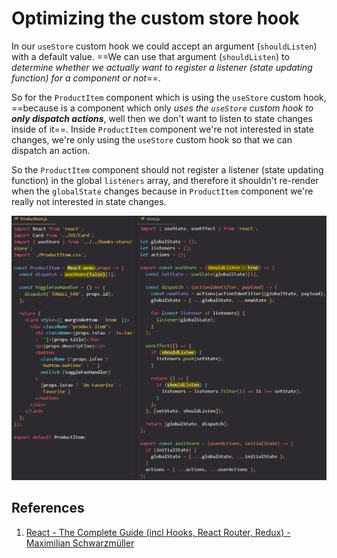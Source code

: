 # Optimizing the custom store hook

In our `useStore` custom hook we could accept an argument (`shouldListen`) with a default value. ==We can use that argument (`shouldListen`) to _determine whether we actually want to register a listener (state updating function) for a component or not_==.

So for the `ProductItem` component which is using the `useStore` custom hook, ==because is a component which only _uses the `useStore` custom hook to **only dispatch actions**_, well then we don't want to listen to state changes inside of it==. Inside `ProductItem` component we're not interested in state changes, we're only using the `useStore` custom hook so that we can dispatch an action.

So the `ProductItem` component should not register a listener (state updating function) in the global `listeners` array, and therefore it shouldn't re-render when the `globalState` changes because in `ProductItem` component we're really not interested in state changes.

![Optimizing_the_custom_store_hook](../../img/Optimizing_the_custom_store_hook.jpg)

## References

1. [React - The Complete Guide (incl Hooks, React Router, Redux) - Maximilian Schwarzmüller](https://www.udemy.com/course/react-the-complete-guide-incl-redux/)